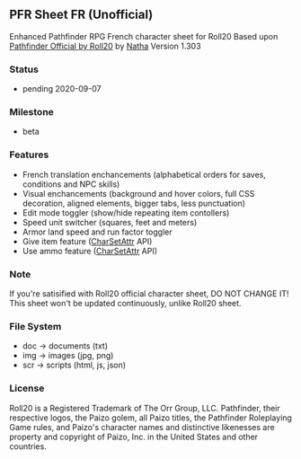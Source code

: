   ## PFR Sheet FR (Unofficial)

  Enhanced Pathfinder RPG French character sheet for Roll20
  Based upon [Pathfinder Official by Roll20](https://github.com/Roll20/roll20-character-sheets/tree/master/Pathfinder%20by%20Roll20) by [Natha](https://app.roll20.net/users/75857/natha)
  Version 1.303

  ### Status

  * pending 2020-09-07

  ### Milestone

  * beta

  ### Features

  * French translation enchancements (alphabetical orders for saves, conditions and NPC skills)
  * Visual enchancements (background and hover colors, full CSS decoration, aligned elements, bigger tabs, less punctuation)
  * Edit mode toggler (show/hide repeating item contollers)
  * Speed unit switcher (squares, feet and meters)
  * Armor land speed and run factor toggler
  * Give item feature ([CharSetAttr](https://github.com/Roll20/roll20-api-scripts/blob/master/ChatSetAttr/README.md) API)
  * Use ammo feature ([CharSetAttr](https://github.com/Roll20/roll20-api-scripts/blob/master/ChatSetAttr/README.md) API)

  ### Note

  If you're satisified with Roll20 official character sheet, DO NOT CHANGE IT!
  This sheet won't be updated continuously, unlike Roll20 sheet.

  ### File System

  * doc -> documents (txt)
  * img -> images (jpg, png)
  * scr -> scripts (html, js, json)

  ### License

  Roll20 is a Registered Trademark of The Orr Group, LLC.
  Pathfinder, their respective logos, the Paizo golem, all Paizo titles, the Pathfinder Roleplaying Game rules, and Paizo's character names and distinctive likenesses are property and copyright of Paizo, Inc. in the United States and other countries.